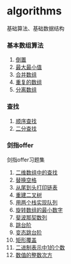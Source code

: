 # algorithms

基础算法、基础数据结构
### 基本数组算法
1. [倒置](https://github.com/sfturing/algorithms/blob/master/algorithms/src/cn/sfturing/arrays/ArrayFlipping.java)
2. [最大最小值](https://github.com/sfturing/algorithms/blob/master/algorithms/src/cn/sfturing/arrays/MaxMinValue.java)
3. [合并数组](https://github.com/sfturing/algorithms/blob/master/algorithms/src/cn/sfturing/arrays/MergingArrays.java)
4. [重复的数组](https://github.com/sfturing/algorithms/blob/master/algorithms/src/cn/sfturing/arrays/RepetitionInArray.java)
5. [分离数组](https://github.com/sfturing/algorithms/blob/master/algorithms/src/cn/sfturing/arrays/SplitArray.java)
### 查找
1. [顺序查找](https://github.com/sfturing/algorithms/blob/master/algorithms/src/cn/sfturing/search/SequentialSerach.java)
2. [二分查找](https://github.com/sfturing/algorithms/blob/master/algorithms/src/cn/sfturing/search/BinarySearch.java)
### 剑指offer
剑指offer习题集
1. [二维数组中的查找](https://github.com/sfturing/algorithms/blob/master/algorithms/src/cn/sfturing/offer/ArrayLookup.java)
2. [替换空格](https://github.com/sfturing/algorithms/blob/master/algorithms/src/cn/sfturing/offer/ReplaceSpace.java)
3. [从尾到头打印链表](https://github.com/sfturing/algorithms/blob/master/algorithms/src/cn/sfturing/offer/PrintListFromTailToHead.java)
4. [重建二叉树](https://github.com/sfturing/algorithms/blob/master/algorithms/src/cn/sfturing/offer/ReConstructBinaryTree.java)
5. [用两个栈实现队列](https://github.com/sfturing/algorithms/blob/master/algorithms/src/cn/sfturing/offer/StackSolution.java)
6. [旋转数组的最小数字](https://github.com/sfturing/algorithms/blob/master/algorithms/src/cn/sfturing/offer/MinNumberInRotateArray.java)
7. [斐波那契数列](https://github.com/sfturing/algorithms/blob/master/algorithms/src/cn/sfturing/offer/Fibonacci.java)
8. [跳台阶](https://github.com/sfturing/algorithms/blob/master/algorithms/src/cn/sfturing/offer/JumpFloor.java)
9. [变态跳台阶](https://github.com/sfturing/algorithms/blob/master/algorithms/src/cn/sfturing/offer/JumpFloorII.java)
10. [矩形覆盖](https://github.com/sfturing/algorithms/blob/master/algorithms/src/cn/sfturing/offer/RectCover.java)
11. [二进制表示中1的个数](https://github.com/sfturing/algorithms/blob/master/algorithms/src/cn/sfturing/offer/NumberOf1.java)
12. [数值的整数次方](https://github.com/sfturing/algorithms/blob/master/algorithms/src/cn/sfturing/offer/Power.java)

